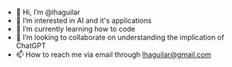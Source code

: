 - 👋 Hi, I’m @lhaguilar
- 👀 I’m interested in AI and it's applications
- 🌱 I’m currently learning how to code
- 💞️ I’m looking to collaborate on understanding the implication of ChatGPT
- 📫 How to reach me via email through lhaguilar@gmail.com

<!---
lhaguilar/lhaguilar is a ✨ special ✨ repository because its `README.md` (this file) appears on your GitHub profile.
You can click the Preview link to take a look at your changes.
--->
